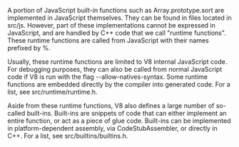 A portion of JavaScript built-in functions such as Array.prototype.sort are implemented in JavaScript themselves. They can be found in files located in src/js. However, part of these implementations cannot be expressed in JavaScript, and are handled by C++ code that we call "runtime functions". These runtime functions are called from JavaScript with their names prefixed by %.

Usually, these runtime functions are limited to V8 internal JavaScript code. For debugging purposes, they can also be called from normal JavaScript code if V8 is run with the flag --allow-natives-syntax. Some runtime functions are embedded directly by the compiler into generated code. For a list, see src/runtime/runtime.h.

Aside from these runtime functions, V8 also defines a large number of so-called built-ins. Built-ins are snippets of code that can either implement an entire function, or act as a piece of glue code. Built-ins can be implemented in platform-dependent assembly, via CodeStubAssembler, or directly in C++. For a list, see src/builtins/builtins.h.
